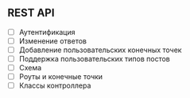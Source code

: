 ## REST API

- [ ] Аутентификация
- [ ] Изменение ответов
- [ ] Добавление пользовательских конечных точек
- [ ] Поддержка пользовательских типов постов
- [ ] Схема
- [ ] Роуты и конечные точки
- [ ] Классы контроллера